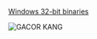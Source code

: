 [Windows 32-bit binaries](https://rayi512x.com/files/bjgmx1k_win32_en.zip)

![GACOR KANG](https://i.pinimg.com/736x/af/2d/7a/af2d7ac5a49679074f3f4610b4de1a0d.jpg)
